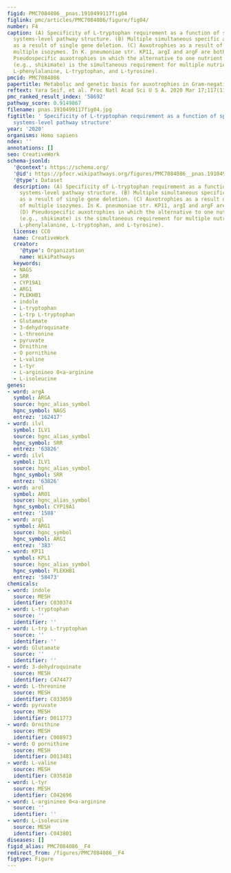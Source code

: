 ```yaml
---
figid: PMC7084086__pnas.1910499117fig04
figlink: pmc/articles/PMC7084086/figure/fig04/
number: F4
caption: (A) Specificity of L-tryptophan requirement as a function of species-specific
  systems-level pathway structure. (B) Multiple simultaneous specific auxotrophies
  as a result of single gene deletion. (C) Auxotrophies as a result of deletion of
  multiple isozymes. In K. pneumoniae str. KP11, argI and argF are both absent. (D)
  Pseudospecific auxotrophies in which the alternative to one nutrient requirement
  (e.g., shikimate) is the simultaneous requirement for multiple nutrients (e.g.,
  L-phenylalanine, L-tryptophan, and L-tyrosine).
pmcid: PMC7084086
papertitle: Metabolic and genetic basis for auxotrophies in Gram-negative species.
reftext: Yara Seif, et al. Proc Natl Acad Sci U S A. 2020 Mar 17;117(11):6264-6273.
pmc_ranked_result_index: '58692'
pathway_score: 0.9149867
filename: pnas.1910499117fig04.jpg
figtitle: ' Specificity of L-tryptophan requirement as a function of species-specific
  systems-level pathway structure'
year: '2020'
organisms: Homo sapiens
ndex: ''
annotations: []
seo: CreativeWork
schema-jsonld:
  '@context': https://schema.org/
  '@id': https://pfocr.wikipathways.org/figures/PMC7084086__pnas.1910499117fig04.html
  '@type': Dataset
  description: (A) Specificity of L-tryptophan requirement as a function of species-specific
    systems-level pathway structure. (B) Multiple simultaneous specific auxotrophies
    as a result of single gene deletion. (C) Auxotrophies as a result of deletion
    of multiple isozymes. In K. pneumoniae str. KP11, argI and argF are both absent.
    (D) Pseudospecific auxotrophies in which the alternative to one nutrient requirement
    (e.g., shikimate) is the simultaneous requirement for multiple nutrients (e.g.,
    L-phenylalanine, L-tryptophan, and L-tyrosine).
  license: CC0
  name: CreativeWork
  creator:
    '@type': Organization
    name: WikiPathways
  keywords:
  - NAGS
  - SRR
  - CYP19A1
  - ARG1
  - PLEKHB1
  - indole
  - L-tryptophan
  - L-trp L-tryptophan
  - Glutamate
  - 3-dehydroquinate
  - L-threonine
  - pyruvate
  - Ornithine
  - O pornithine
  - L-valine
  - L-tyr
  - L-arginineo 0<a-arginine
  - L-isoleucine
genes:
- word: argA
  symbol: ARGA
  source: hgnc_alias_symbol
  hgnc_symbol: NAGS
  entrez: '162417'
- word: ilvl
  symbol: ILV1
  source: hgnc_alias_symbol
  hgnc_symbol: SRR
  entrez: '63826'
- word: ilvl
  symbol: ILV1
  source: hgnc_alias_symbol
  hgnc_symbol: SRR
  entrez: '63826'
- word: arol
  symbol: ARO1
  source: hgnc_alias_symbol
  hgnc_symbol: CYP19A1
  entrez: '1588'
- word: argl
  symbol: ARG1
  source: hgnc_symbol
  hgnc_symbol: ARG1
  entrez: '383'
- word: КР11
  symbol: KPL1
  source: hgnc_alias_symbol
  hgnc_symbol: PLEKHB1
  entrez: '58473'
chemicals:
- word: indole
  source: MESH
  identifier: C030374
- word: L-tryptophan
  source: ''
  identifier: ''
- word: L-trp L-tryptophan
  source: ''
  identifier: ''
- word: Glutamate
  source: ''
  identifier: ''
- word: 3-dehydroquinate
  source: MESH
  identifier: C474477
- word: L-threonine
  source: MESH
  identifier: C033059
- word: pyruvate
  source: MESH
  identifier: D011773
- word: Ornithine
  source: MESH
  identifier: C008973
- word: O pornithine
  source: MESH
  identifier: D013481
- word: L-valine
  source: MESH
  identifier: C035810
- word: L-tyr
  source: MESH
  identifier: C042696
- word: L-arginineo 0<a-arginine
  source: ''
  identifier: ''
- word: L-isoleucine
  source: MESH
  identifier: C043801
diseases: []
figid_alias: PMC7084086__F4
redirect_from: /figures/PMC7084086__F4
figtype: Figure
---
```

